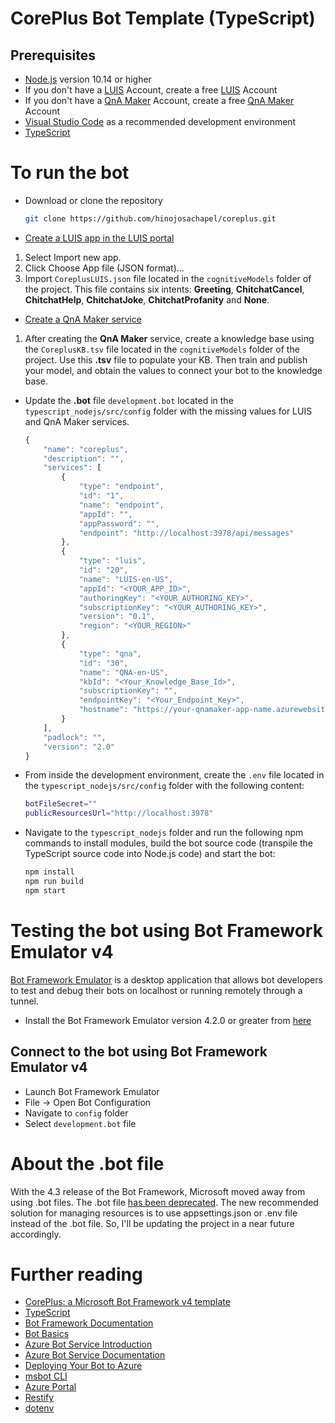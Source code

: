 # CorePlus Bot Template (TypeScript)

## Prerequisites
- [Node.js][4] version 10.14 or higher
- If you don't have a [LUIS][11] Account, create a free [LUIS][16] Account
- If you don't have a [QnA Maker][12] Account, create a free [QnA Maker][17] Account
- [Visual Studio Code][18] as a recommended development environment
- [TypeScript][3]

# To run the bot
- Download or clone the repository
  ```bash
  git clone https://github.com/hinojosachapel/coreplus.git
  ```
  
- [Create a LUIS app in the LUIS portal][14]
 1. Select Import new app.
 1. Click Choose App file (JSON format)...
 1. Import `CoreplusLUIS.json` file located in the `cognitiveModels` folder of the project. This file contains six intents: **Greeting**, **ChitchatCancel**, **ChitchatHelp**, **ChitchatJoke**, **ChitchatProfanity** and **None**.

- [Create a QnA Maker service][15]
 1. After creating the **QnA Maker** service, create a knowledge base using the `CoreplusKB.tsv` file located in the `cognitiveModels` folder of the project. Use this **.tsv** file to populate your KB. Then train and publish your model, and obtain the values to connect your bot to the knowledge base.

- Update the **.bot** file `development.bot` located in the `typescript_nodejs/src/config` folder with the missing values for LUIS and QnA Maker services.
  ```javascript
  {
      "name": "coreplus",
      "description": "",
      "services": [
          {
              "type": "endpoint",
              "id": "1",
              "name": "endpoint",
              "appId": "",
              "appPassword": "",
              "endpoint": "http://localhost:3978/api/messages"
          },
          {
              "type": "luis",
              "id": "20",
              "name": "LUIS-en-US",
              "appId": "<YOUR_APP_ID>",
              "authoringKey": "<YOUR_AUTHORING_KEY>",
              "subscriptionKey": "<YOUR_AUTHORING_KEY>",
              "version": "0.1",
              "region": "<YOUR_REGION>"
          },
          {
              "type": "qna",
              "id": "30",
              "name": "QNA-en-US",
              "kbId": "<Your_Knowledge_Base_Id>",
              "subscriptionKey": "",
              "endpointKey": "<Your_Endpoint_Key>",
              "hostname": "https://your-qnamaker-app-name.azurewebsites.net/qnamaker"
          }
      ],
      "padlock": "",
      "version": "2.0"
  }
  ```

- From inside the development environment, create the `.env` file located in the `typescript_nodejs/src/config` folder with the following content:
  ```bash
  botFileSecret=""
  publicResourcesUrl="http://localhost:3978"
  ```
  
- Navigate to the `typescript_nodejs` folder and run the following npm commands to install modules, build the bot source code (transpile the TypeScript source code into Node.js code) and start the bot:
  ```bash
  npm install
  npm run build
  npm start
  ```

# Testing the bot using Bot Framework Emulator **v4**
[Bot Framework Emulator][5] is a desktop application that allows bot developers to test and debug their bots on localhost or running remotely through a tunnel.

- Install the Bot Framework Emulator version 4.2.0 or greater from [here][6]

## Connect to the bot using Bot Framework Emulator **v4**
- Launch Bot Framework Emulator
- File -> Open Bot Configuration
- Navigate to `config` folder
- Select `development.bot` file

# About the .bot file
With the 4.3 release of the Bot Framework, Microsoft moved away from using .bot files. The .bot file [has been deprecated](https://docs.microsoft.com/en-us/azure/bot-service/bot-file-basics?view=azure-bot-service-4.0&tabs=js). The new recommended solution for managing resources is to use appsettings.json or .env file instead of the .bot file. So, I'll be updating the project in a near future accordingly.

# Further reading
- [CorePlus: a Microsoft Bot Framework v4 template][50]
- [TypeScript][3]
- [Bot Framework Documentation][20]
- [Bot Basics][32]
- [Azure Bot Service Introduction][21]
- [Azure Bot Service Documentation][22]
- [Deploying Your Bot to Azure][40]
- [msbot CLI][9]
- [Azure Portal][10]
- [Restify][30]
- [dotenv][31]
  
[1]: https://dev.botframework.com
[3]: https://www.typescriptlang.org
[4]: https://nodejs.org
[5]: https://github.com/microsoft/botframework-emulator
[6]: https://github.com/Microsoft/BotFramework-Emulator/releases
[9]: https://github.com/Microsoft/botbuilder-tools/tree/master/packages/MSBot
[10]: https://portal.azure.com
[11]: https://www.luis.ai
[12]: https://www.qnamaker.ai
[14]: https://docs.microsoft.com/en-us/azure/bot-service/bot-builder-howto-v4-luis?view=azure-bot-service-4.0&tabs=js#create-a-luis-app-in-the-luis-portal
[15]: https://docs.microsoft.com/en-us/azure/bot-service/bot-builder-howto-qna?view=azure-bot-service-4.0&tabs=js#create-a-qna-maker-service-and-publish-a-knowledge-base
[16]: https://azure.microsoft.com/en-us/pricing/details/cognitive-services/language-understanding-intelligent-services/
[17]: https://azure.microsoft.com/en-us/pricing/details/cognitive-services/qna-maker/
[18]: https://code.visualstudio.com/
[19]: https://github.com/Microsoft/BotFramework-WebChat/tree/master/samples/12.customization-minimizable-web-chat
[20]: https://docs.botframework.com
[21]: https://docs.microsoft.com/azure/bot-service/bot-service-overview-introduction?view=azure-bot-service-4.0
[22]: https://docs.microsoft.com/azure/bot-service/?view=azure-bot-service-4.0
[30]: https://www.npmjs.com/package/restify
[31]: https://www.npmjs.com/package/dotenv
[32]: https://docs.microsoft.com/azure/bot-service/bot-builder-basics?view=azure-bot-service-4.0
[40]: https://docs.microsoft.com/en-us/azure/bot-service/bot-builder-deploy-az-cli?view=azure-bot-service-4.0
[50]: https://www.codeproject.com/Articles/4254785/CorePlus-a-Microsoft-Bot-Framework-v4-template
